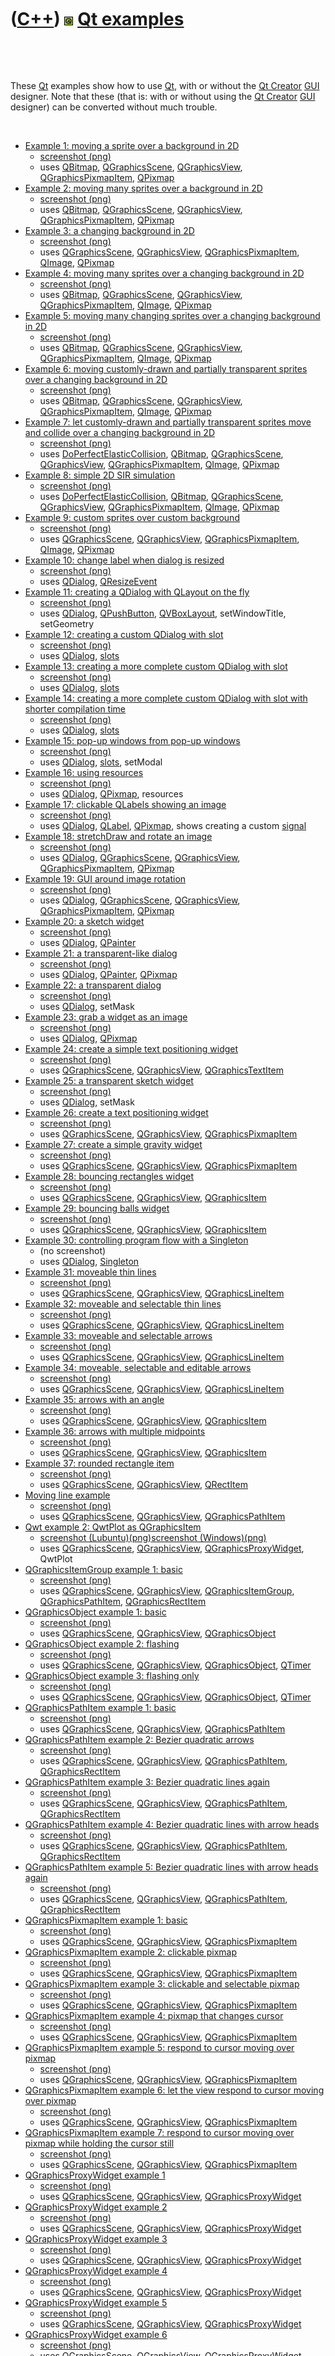 



 

 

 

 

 

([C++](Cpp.md)) ![Qt](PicQt.png) [Qt examples](CppQtExample.md)
=================================================================

 

 

These [Qt](CppQt.md) examples show how to use [Qt](CppQt.md), with or
without the [Qt Creator](CppQtCreator.md) [GUI](CppGui.md) designer.
Note that these (that is: with or without using the [Qt
Creator](CppQtCreator.md) [GUI](CppGui.md) designer) can be converted
without much trouble.

 

-   [Example 1: moving a sprite over a background in
    2D](CppQtExample1.md)
    -   [screenshot (png)](CppQtExample1.png)
    -   uses [QBitmap](CppQBitmap.md),
        [QGraphicsScene](CppQGraphicsScene.md),
        [QGraphicsView](CppQGraphicsView.md),
        [QGraphicsPixmapItem](CppQGraphicsPixmapItem.md),
        [QPixmap](CppQPixmap.md)
-   [Example 2: moving many sprites over a background in
    2D](CppQtExample2.md)
    -   [screenshot (png)](CppQtExample2.png)
    -   uses [QBitmap](CppQBitmap.md),
        [QGraphicsScene](CppQGraphicsScene.md),
        [QGraphicsView](CppQGraphicsView.md),
        [QGraphicsPixmapItem](CppQGraphicsPixmapItem.md),
        [QPixmap](CppQPixmap.md)
-   [Example 3: a changing background in 2D](CppQtExample3.md)
    -   [screenshot (png)](CppQtExample3.png)
    -   uses [QGraphicsScene](CppQGraphicsScene.md),
        [QGraphicsView](CppQGraphicsView.md),
        [QGraphicsPixmapItem](CppQGraphicsPixmapItem.md),
        [QImage](CppQImage.md), [QPixmap](CppQPixmap.md)
-   [Example 4: moving many sprites over a changing background in
    2D](CppQtExample4.md)
    -   [screenshot (png)](CppQtExample4.png)
    -   uses [QBitmap](CppQBitmap.md),
        [QGraphicsScene](CppQGraphicsScene.md),
        [QGraphicsView](CppQGraphicsView.md),
        [QGraphicsPixmapItem](CppQGraphicsPixmapItem.md),
        [QImage](CppQImage.md), [QPixmap](CppQPixmap.md)
-   [Example 5: moving many changing sprites over a changing background
    in 2D](CppQtExample5.md)
    -   [screenshot (png)](CppQtExample5.png)
    -   uses [QBitmap](CppQBitmap.md),
        [QGraphicsScene](CppQGraphicsScene.md),
        [QGraphicsView](CppQGraphicsView.md),
        [QGraphicsPixmapItem](CppQGraphicsPixmapItem.md),
        [QImage](CppQImage.md), [QPixmap](CppQPixmap.md)
-   [Example 6: moving customly-drawn and partially transparent sprites
    over a changing background in 2D](CppQtExample6.md)
    -   [screenshot (png)](CppQtExample6.png)
    -   uses [QBitmap](CppQBitmap.md),
        [QGraphicsScene](CppQGraphicsScene.md),
        [QGraphicsView](CppQGraphicsView.md),
        [QGraphicsPixmapItem](CppQGraphicsPixmapItem.md),
        [QImage](CppQImage.md), [QPixmap](CppQPixmap.md)
-   [Example 7: let customly-drawn and partially transparent sprites
    move and collide over a changing background in
    2D](CppQtExample7.md)
    -   [screenshot (png)](CppQtExample7.png)
    -   uses
        [DoPerfectElasticCollision](CppDoPerfectElasticCollision.md),
        [QBitmap](CppQBitmap.md),
        [QGraphicsScene](CppQGraphicsScene.md),
        [QGraphicsView](CppQGraphicsView.md),
        [QGraphicsPixmapItem](CppQGraphicsPixmapItem.md),
        [QImage](CppQImage.md), [QPixmap](CppQPixmap.md)
-   [Example 8: simple 2D SIR simulation](CppQtExample8.md)
    -   [screenshot (png)](CppQtExample8.png)
    -   uses
        [DoPerfectElasticCollision](CppDoPerfectElasticCollision.md),
        [QBitmap](CppQBitmap.md),
        [QGraphicsScene](CppQGraphicsScene.md),
        [QGraphicsView](CppQGraphicsView.md),
        [QGraphicsPixmapItem](CppQGraphicsPixmapItem.md),
        [QImage](CppQImage.md), [QPixmap](CppQPixmap.md)
-   [Example 9: custom sprites over custom
    background](CppQtExample9.md)
    -   [screenshot (png)](CppQtExample9.png)
    -   uses [QGraphicsScene](CppQGraphicsScene.md),
        [QGraphicsView](CppQGraphicsView.md),
        [QGraphicsPixmapItem](CppQGraphicsPixmapItem.md),
        [QImage](CppQImage.md), [QPixmap](CppQPixmap.md)
-   [Example 10: change label when dialog is
    resized](CppQtExample10.md)
    -   [screenshot (png)](CppQtExample10.png)
    -   uses [QDialog](CppQDialog.md),
        [QResizeEvent](CppQResizeEvent.md)
-   [Example 11: creating a QDialog with QLayout on the
    fly](CppQtExample11.md)
    -   [screenshot (png)](CppQtExample11.png)
    -   uses [QDialog](CppQDialog.md),
        [QPushButton](CppQPushButton.md),
        [QVBoxLayout](CppQVBoxLayout.md), setWindowTitle, setGeometry
-   [Example 12: creating a custom QDialog with
    slot](CppQtExample12.md)
    -   [screenshot (png)](CppQtExample12.png)
    -   uses [QDialog](CppQDialog.md), [slots](CppSlots.md)
-   [Example 13: creating a more complete custom QDialog with
    slot](CppQtExample13.md)
    -   [screenshot (png)](CppQtExample13.png)
    -   uses [QDialog](CppQDialog.md), [slots](CppSlots.md)
-   [Example 14: creating a more complete custom QDialog with slot with
    shorter compilation time](CppQtExample14.md)
    -   [screenshot (png)](CppQtExample14.png)
    -   uses [QDialog](CppQDialog.md), [slots](CppSlots.md)
-   [Example 15: pop-up windows from pop-up windows](CppQtExample15.md)
    -   [screenshot (png)](CppQtExample15.png)
    -   uses [QDialog](CppQDialog.md), [slots](CppSlots.md), setModal
-   [Example 16: using resources](CppQtExample16.md)
    -   [screenshot (png)](CppQtExample16.png)
    -   uses [QDialog](CppQDialog.md), [QPixmap](CppQPixmap.md),
        resources
-   [Example 17: clickable QLabels showing an image](CppQtExample17.md)
    -   [screenshot (png)](CppQtExample17.png)
    -   uses [QDialog](CppQDialog.md), [QLabel](CppQLabel.md),
        [QPixmap](CppQPixmap.md), shows creating a custom
        [signal](CppSignal.md)
-   [Example 18: stretchDraw and rotate an image](CppQtExample18.md)
    -   [screenshot (png)](CppQtExample18.png)
    -   uses [QDialog](CppQDialog.md),
        [QGraphicsScene](CppQGraphicsScene.md),
        [QGraphicsView](CppQGraphicsView.md),
        [QGraphicsPixmapItem](CppQGraphicsPixmapItem.md),
        [QPixmap](CppQPixmap.md)
-   [Example 19: GUI around image rotation](CppQtExample19.md)
    -   [screenshot (png)](CppQtExample19.png)
    -   uses [QDialog](CppQDialog.md),
        [QGraphicsScene](CppQGraphicsScene.md),
        [QGraphicsView](CppQGraphicsView.md),
        [QGraphicsPixmapItem](CppQGraphicsPixmapItem.md),
        [QPixmap](CppQPixmap.md)
-   [Example 20: a sketch widget](CppQtExample20.md)
    -   [screenshot (png)](CppQtExample20.png)
    -   uses [QDialog](CppQDialog.md), [QPainter](CppQPainter.md)
-   [Example 21: a transparent-like dialog](CppQtExample21.md)
    -   [screenshot (png)](CppQtExample21.png)
    -   uses [QDialog](CppQDialog.md), [QPainter](CppQPainter.md),
        [QPixmap](CppQPixmap.md)
-   [Example 22: a transparent dialog](CppQtExample22.md)
    -   [screenshot (png)](CppQtExample22.png)
    -   uses [QDialog](CppQDialog.md), setMask
-   [Example 23: grab a widget as an image](CppQtExample23.md)
    -   [screenshot (png)](CppQtExample23.png)
    -   uses [QDialog](CppQDialog.md), [QPixmap](CppQPixmap.md)
-   [Example 24: create a simple text positioning
    widget](CppQtExample24.md)
    -   [screenshot (png)](CppQtExample24.png)
    -   uses [QGraphicsScene](CppQGraphicsScene.md),
        [QGraphicsView](CppQGraphicsView.md),
        [QGraphicsTextItem](CppQGraphicsTextItem.md)
-   [Example 25: a transparent sketch widget](CppQtExample25.md)
    -   [screenshot (png)](CppQtExample25.png)
    -   uses [QDialog](CppQDialog.md), setMask
-   [Example 26: create a text positioning widget](CppQtExample26.md)
    -   [screenshot (png)](CppQtExample26.png)
    -   uses [QGraphicsScene](CppQGraphicsScene.md),
        [QGraphicsView](CppQGraphicsView.md),
        [QGraphicsPixmapItem](CppQGraphicsPixmapItem.md)
-   [Example 27: create a simple gravity widget](CppQtExample27.md)
    -   [screenshot (png)](CppQtExample27.png)
    -   uses [QGraphicsScene](CppQGraphicsScene.md),
        [QGraphicsView](CppQGraphicsView.md),
        [QGraphicsPixmapItem](CppQGraphicsPixmapItem.md)
-   [Example 28: bouncing rectangles widget](CppQtExample28.md)
    -   [screenshot (png)](CppQtExample28.png)
    -   uses [QGraphicsScene](CppQGraphicsScene.md),
        [QGraphicsView](CppQGraphicsView.md),
        [QGraphicsItem](CppQGraphicsItem.md)
-   [Example 29: bouncing balls widget](CppQtExample29.md)
    -   [screenshot (png)](CppQtExample29.png)
    -   uses [QGraphicsScene](CppQGraphicsScene.md),
        [QGraphicsView](CppQGraphicsView.md),
        [QGraphicsItem](CppQGraphicsItem.md)
-   [Example 30: controlling program flow with a
    Singleton](CppQtExample30.md)
    -   (no screenshot)
    -   uses [QDialog](CppQDialog.md), [Singleton](CppSingleton.md)
-   [Example 31: moveable thin lines](CppQtExample31.md)
    -   [screenshot (png)](CppQtExample31.png)
    -   uses [QGraphicsScene](CppQGraphicsScene.md),
        [QGraphicsView](CppQGraphicsView.md),
        [QGraphicsLineItem](CppQGraphicsLineItem.md)
-   [Example 32: moveable and selectable thin lines](CppQtExample32.md)
    -   [screenshot (png)](CppQtExample32.png)
    -   uses [QGraphicsScene](CppQGraphicsScene.md),
        [QGraphicsView](CppQGraphicsView.md),
        [QGraphicsLineItem](CppQGraphicsLineItem.md)
-   [Example 33: moveable and selectable arrows](CppQtExample33.md)
    -   [screenshot (png)](CppQtExample33.png)
    -   uses [QGraphicsScene](CppQGraphicsScene.md),
        [QGraphicsView](CppQGraphicsView.md),
        [QGraphicsLineItem](CppQGraphicsLineItem.md)
-   [Example 34: moveable, selectable and editable
    arrows](CppQtExample34.md)
    -   [screenshot (png)](CppQtExample34.png)
    -   uses [QGraphicsScene](CppQGraphicsScene.md),
        [QGraphicsView](CppQGraphicsView.md),
        [QGraphicsLineItem](CppQGraphicsLineItem.md)
-   [Example 35: arrows with an angle](CppQtExample35.md)
    -   [screenshot (png)](CppQtExample35.png)
    -   uses [QGraphicsScene](CppQGraphicsScene.md),
        [QGraphicsView](CppQGraphicsView.md),
        [QGraphicsItem](CppQGraphicsItem.md)
-   [Example 36: arrows with multiple midpoints](CppQtExample36.md)
    -   [screenshot (png)](CppQtExample36.png)
    -   uses [QGraphicsScene](CppQGraphicsScene.md),
        [QGraphicsView](CppQGraphicsView.md),
        [QGraphicsItem](CppQGraphicsItem.md)
-   [Example 37: rounded rectangle item](CppQtExample37.md)
    -   [screenshot (png)](CppQtExample37.png)
    -   uses [QGraphicsScene](CppQGraphicsScene.md),
        [QGraphicsView](CppQGraphicsView.md),
        [QRectItem](CppQRectItem.md)
-   [Moving line example](CppQtMovingLine.md)
    -   [screenshot (png)](CppQtMovingLine.png)
    -   uses [QGraphicsScene](CppQGraphicsScene.md),
        [QGraphicsView](CppQGraphicsView.md),
        [QGraphicsPathItem](CppQGraphicsPathItem.md)
-   [Qwt example 2: QwtPlot as QGraphicsItem](CppQwtExample2.md)
    -   [screenshot (Lubuntu)(png)](CppQwtExample2Lubuntu.png)[screenshot (Windows)(png)](CppQwtExample2Windows.png)
    -   uses [QGraphicsScene](CppQGraphicsScene.md),
        [QGraphicsView](CppQGraphicsView.md),
        [QGraphicsProxyWidget](CppQGraphicsProxyWidget.md), QwtPlot
-   [QGraphicsItemGroup example 1:
    basic](CppQGraphicsItemGroupExample1.md)
    -   [screenshot (png)](CppQGraphicsItemGroupExample1.png)
    -   uses [QGraphicsScene](CppQGraphicsScene.md),
        [QGraphicsView](CppQGraphicsView.md),
        [QGraphicsItemGroup](CppQGraphicsItemGroup.md),
        [QGraphicsPathItem](CppQGraphicsPathItem.md),
        [QGraphicsRectItem](CppQGraphicsRectItem.md)
-   [QGraphicsObject example 1: basic](CppQGraphicsObjectExample1.md)
    -   [screenshot (png)](CppQGraphicsObjectExample1.png)
    -   uses [QGraphicsScene](CppQGraphicsScene.md),
        [QGraphicsView](CppQGraphicsView.md),
        [QGraphicsObject](CppQGraphicsObject.md)
-   [QGraphicsObject example 2:
    flashing](CppQGraphicsObjectExample2.md)
    -   [screenshot (png)](CppQGraphicsObjectExample2.png)
    -   uses [QGraphicsScene](CppQGraphicsScene.md),
        [QGraphicsView](CppQGraphicsView.md),
        [QGraphicsObject](CppQGraphicsObject.md),
        [QTimer](CppQTimer.md)
-   [QGraphicsObject example 3: flashing
    only](CppQGraphicsObjectExample3.md)
    -   [screenshot (png)](CppQGraphicsObjectExample3.png)
    -   uses [QGraphicsScene](CppQGraphicsScene.md),
        [QGraphicsView](CppQGraphicsView.md),
        [QGraphicsObject](CppQGraphicsObject.md),
        [QTimer](CppQTimer.md)
-   [QGraphicsPathItem example 1:
    basic](CppQGraphicsPathItemExample1.md)
    -   [screenshot (png)](CppQGraphicsPathItemExample1.png)
    -   uses [QGraphicsScene](CppQGraphicsScene.md),
        [QGraphicsView](CppQGraphicsView.md),
        [QGraphicsPathItem](CppQGraphicsPathItem.md)
-   [QGraphicsPathItem example 2: Bezier quadratic
    arrows](CppQGraphicsPathItemExample2.md)
    -   [screenshot (png)](CppQGraphicsPathItemExample2.png)
    -   uses [QGraphicsScene](CppQGraphicsScene.md),
        [QGraphicsView](CppQGraphicsView.md),
        [QGraphicsPathItem](CppQGraphicsPathItem.md),
        [QGraphicsRectItem](CppQGraphicsRectItem.md)
-   [QGraphicsPathItem example 3: Bezier quadratic lines
    again](CppQGraphicsPathItemExample3.md)
    -   [screenshot (png)](CppQGraphicsPathItemExample3.png)
    -   uses [QGraphicsScene](CppQGraphicsScene.md),
        [QGraphicsView](CppQGraphicsView.md),
        [QGraphicsPathItem](CppQGraphicsPathItem.md),
        [QGraphicsRectItem](CppQGraphicsRectItem.md)
-   [QGraphicsPathItem example 4: Bezier quadratic lines with arrow
    heads](CppQGraphicsPathItemExample4.md)
    -   [screenshot (png)](CppQGraphicsPathItemExample4.png)
    -   uses [QGraphicsScene](CppQGraphicsScene.md),
        [QGraphicsView](CppQGraphicsView.md),
        [QGraphicsPathItem](CppQGraphicsPathItem.md),
        [QGraphicsRectItem](CppQGraphicsRectItem.md)
-   [QGraphicsPathItem example 5: Bezier quadratic lines with arrow
    heads again](CppQGraphicsPathItemExample5.md)
    -   [screenshot (png)](CppQGraphicsPathItemExample5.png)
    -   uses [QGraphicsScene](CppQGraphicsScene.md),
        [QGraphicsView](CppQGraphicsView.md),
        [QGraphicsPathItem](CppQGraphicsPathItem.md),
        [QGraphicsRectItem](CppQGraphicsRectItem.md)
-   [QGraphicsPixmapItem example 1:
    basic](CppQGraphicsPixmapItemExample1.md)
    -   [screenshot (png)](CppQGraphicsPixmapItemExample1.png)
    -   uses [QGraphicsScene](CppQGraphicsScene.md),
        [QGraphicsView](CppQGraphicsView.md),
        [QGraphicsPixmapItem](CppQGraphicsPixmapItem.md)
-   [QGraphicsPixmapItem example 2: clickable
    pixmap](CppQGraphicsPixmapItemExample2.md)
    -   [screenshot (png)](CppQGraphicsPixmapItemExample2.png)
    -   uses [QGraphicsScene](CppQGraphicsScene.md),
        [QGraphicsView](CppQGraphicsView.md),
        [QGraphicsPixmapItem](CppQGraphicsPixmapItem.md)
-   [QGraphicsPixmapItem example 3: clickable and selectable
    pixmap](CppQGraphicsPixmapItemExample3.md)
    -   [screenshot (png)](CppQGraphicsPixmapItemExample3.png)
    -   uses [QGraphicsScene](CppQGraphicsScene.md),
        [QGraphicsView](CppQGraphicsView.md),
        [QGraphicsPixmapItem](CppQGraphicsPixmapItem.md)
-   [QGraphicsPixmapItem example 4: pixmap that changes
    cursor](CppQGraphicsPixmapItemExample4.md)
    -   [screenshot (png)](CppQGraphicsPixmapItemExample4.png)
    -   uses [QGraphicsScene](CppQGraphicsScene.md),
        [QGraphicsView](CppQGraphicsView.md),
        [QGraphicsPixmapItem](CppQGraphicsPixmapItem.md)
-   [QGraphicsPixmapItem example 5: respond to cursor moving over
    pixmap](CppQGraphicsPixmapItemExample5.md)
    -   [screenshot (png)](CppQGraphicsPixmapItemExample5.png)
    -   uses [QGraphicsScene](CppQGraphicsScene.md),
        [QGraphicsView](CppQGraphicsView.md),
        [QGraphicsPixmapItem](CppQGraphicsPixmapItem.md)
-   [QGraphicsPixmapItem example 6: let the view respond to cursor
    moving over pixmap](CppQGraphicsPixmapItemExample6.md)
    -   [screenshot (png)](CppQGraphicsPixmapItemExample6.png)
    -   uses [QGraphicsScene](CppQGraphicsScene.md),
        [QGraphicsView](CppQGraphicsView.md),
        [QGraphicsPixmapItem](CppQGraphicsPixmapItem.md)
-   [QGraphicsPixmapItem example 7: respond to cursor moving over pixmap
    while holding the cursor still](CppQGraphicsPixmapItemExample7.md)
    -   [screenshot (png)](CppQGraphicsPixmapItemExample7.png)
    -   uses [QGraphicsScene](CppQGraphicsScene.md),
        [QGraphicsView](CppQGraphicsView.md),
        [QGraphicsPixmapItem](CppQGraphicsPixmapItem.md)
-   [QGraphicsProxyWidget example
    1](CppQGraphicsProxyWidgetExample1.md)
    -   [screenshot (png)](CppQGraphicsProxyWidgetExample1.png)
    -   uses [QGraphicsScene](CppQGraphicsScene.md),
        [QGraphicsView](CppQGraphicsView.md),
        [QGraphicsProxyWidget](CppQGraphicsProxyWidget.md)
-   [QGraphicsProxyWidget example
    2](CppQGraphicsProxyWidgetExample2.md)
    -   [screenshot (png)](CppQGraphicsProxyWidgetExample2.png)
    -   uses [QGraphicsScene](CppQGraphicsScene.md),
        [QGraphicsView](CppQGraphicsView.md),
        [QGraphicsProxyWidget](CppQGraphicsProxyWidget.md)
-   [QGraphicsProxyWidget example
    3](CppQGraphicsProxyWidgetExample3.md)
    -   [screenshot (png)](CppQGraphicsProxyWidgetExample3.png)
    -   uses [QGraphicsScene](CppQGraphicsScene.md),
        [QGraphicsView](CppQGraphicsView.md),
        [QGraphicsProxyWidget](CppQGraphicsProxyWidget.md)
-   [QGraphicsProxyWidget example
    4](CppQGraphicsProxyWidgetExample4.md)
    -   [screenshot (png)](CppQGraphicsProxyWidgetExample4.png)
    -   uses [QGraphicsScene](CppQGraphicsScene.md),
        [QGraphicsView](CppQGraphicsView.md),
        [QGraphicsProxyWidget](CppQGraphicsProxyWidget.md)
-   [QGraphicsProxyWidget example
    5](CppQGraphicsProxyWidgetExample5.md)
    -   [screenshot (png)](CppQGraphicsProxyWidgetExample5.png)
    -   uses [QGraphicsScene](CppQGraphicsScene.md),
        [QGraphicsView](CppQGraphicsView.md),
        [QGraphicsProxyWidget](CppQGraphicsProxyWidget.md)
-   [QGraphicsProxyWidget example
    6](CppQGraphicsProxyWidgetExample6.md)
    -   [screenshot (png)](CppQGraphicsProxyWidgetExample6.png)
    -   uses [QGraphicsScene](CppQGraphicsScene.md),
        [QGraphicsView](CppQGraphicsView.md),
        [QGraphicsProxyWidget](CppQGraphicsProxyWidget.md)
-   [QGraphicsRectItem example 1:
    basic](CppQGraphicsRectItemExample1.md)
    -   [screenshot (png)](CppQGraphicsRectItemExample1.png)
    -   uses [QGraphicsScene](CppQGraphicsScene.md),
        [QGraphicsView](CppQGraphicsView.md),
        [QGraphicsRectItem](CppQGraphicsRectItem.md)
-   [QGraphicsRectItem example 2: coordinat
    display](CppQGraphicsRectItemExample2.md)
    -   [screenshot (png)](CppQGraphicsRectItemExample2.png)
    -   uses [QGraphicsScene](CppQGraphicsScene.md),
        [QGraphicsView](CppQGraphicsView.md),
        [QGraphicsRectItem](CppQGraphicsRectItem.md),
        [QGraphicsRectItem](CppQGraphicsRectItem.md)
-   [QGraphicsRectItem example 3: coordinat display on a linear
    gradient](CppQGraphicsRectItemExample3.md)
    -   [screenshot (png)](CppQGraphicsRectItemExample3.png)
    -   uses [QGraphicsScene](CppQGraphicsScene.md),
        [QGraphicsView](CppQGraphicsView.md),
        [QGraphicsRectItem](CppQGraphicsRectItem.md),
        [QGraphicsRectItem](CppQGraphicsRectItem.md),
        [QLinearGradient](CppQLinearGradient.md)
-   [QGraphicsSimpleTextItem example 1: Hello
    World](CppQGraphicsSimpleTextItemExample1.md)
    -   [screenshot (png)](CppQGraphicsSimpleTextItemExample1.png)
    -   uses [QGraphicsScene](CppQGraphicsScene.md),
        [QGraphicsView](CppQGraphicsView.md),
        [QGraphicsSimpleTextItem](CppQGraphicsSimpleTextItem.md)
-   [QGraphicsSimpleTextItem example 2: coordinat
    display](CppQGraphicsSimpleTextItemExample2.md)
    -   [screenshot (png)](CppQGraphicsSimpleTextItemExample2.png)
    -   uses [QGraphicsScene](CppQGraphicsScene.md),
        [QGraphicsView](CppQGraphicsView.md),
        [QGraphicsSimpleTextItem](CppQGraphicsSimpleTextItem.md),
        [QGraphicsRectItem](CppQGraphicsRectItem.md)
-   [QGraphicsSimpleTextItem example 3: use tab to change
    focus](CppQGraphicsSimpleTextItemExample3.md)
    -   [screenshot (png)](CppQGraphicsSimpleTextItemExample3.png)
    -   uses [QGraphicsScene](CppQGraphicsScene.md),
        [QGraphicsView](CppQGraphicsView.md),
        [QGraphicsSimpleTextItem](CppQGraphicsSimpleTextItem.md),
        [QGraphicsRectItem](CppQGraphicsRectItem.md)
-   [QGraphicsSimpleTextItem example 4: use arrows to change
    focus](CppQGraphicsSimpleTextItemExample4.md)
    -   [screenshot (png)](CppQGraphicsSimpleTextItemExample4.png)
    -   uses [QGraphicsScene](CppQGraphicsScene.md),
        [QGraphicsView](CppQGraphicsView.md),
        [QGraphicsSimpleTextItem](CppQGraphicsSimpleTextItem.md),
        [QGraphicsRectItem](CppQGraphicsRectItem.md)
-   [QGraphicsSimpleTextItem example 5: keyboard-friendly
    view](CppQGraphicsSimpleTextItemExample5.md)
    -   [screenshot (png)](CppQGraphicsSimpleTextItemExample5.png)
    -   uses [QGraphicsScene](CppQGraphicsScene.md),
        [QGraphicsView](CppQGraphicsView.md),
        [QGraphicsSimpleTextItem](CppQGraphicsSimpleTextItem.md),
        [QGraphicsRectItem](CppQGraphicsRectItem.md)
-   [QGraphicsSimpleTextItem example 6: remote
    texting](CppQGraphicsSimpleTextItemExample6.md)
    -   [screenshot (png)](CppQGraphicsSimpleTextItemExample6.png)
    -   uses [QGraphicsScene](CppQGraphicsScene.md),
        [QGraphicsView](CppQGraphicsView.md),
        [QGraphicsSimpleTextItem](CppQGraphicsSimpleTextItem.md),
        [QGraphicsRectItem](CppQGraphicsRectItem.md),
        [boost::signal2](CppBoostSignal.md)

 

 

 

 

 





 



